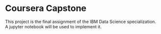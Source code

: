 # Coursera Capstone

This project is the final assignment of the IBM Data Science specialization. A jupyter notebook will be used to implement it.
